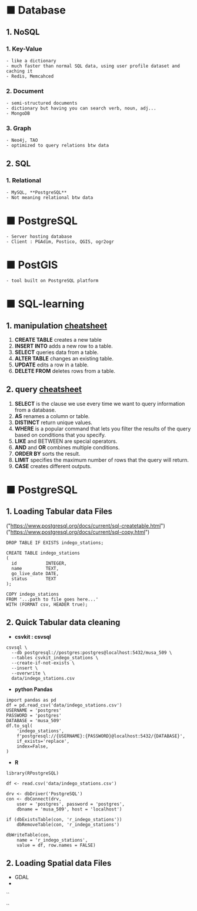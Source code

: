 # ■ Database

## 1. NoSQL

 ### 1. Key-Value 
    - like a dictionary
    - much faster than normal SQL data, using user profile dataset and caching it
    - Redis, Memcahced
    
 ### 2. Document
    - semi-structured documents 
    - dictionary but having you can search verb, noun, adj...
    - MongoDB
    
 ### 3. Graph
    - Neo4j, TAO
    - optimized to query relations btw data
    
## 2. SQL

 ### 1. Relational 
    - MySQL, **PostgreSQL**
    - Not meaning relational btw data
    
# ■ PostgreSQL
    - Server hosting database
    - Client : PGAdim, Postico, QGIS, ogr2ogr

# ■ PostGIS
    - tool built on PostgreSQL platform

# ■ SQL-learning

## 1. manipulation [cheatsheet](https://www.codecademy.com/learn/learn-sql/modules/learn-sql-manipulation/cheatsheet)

1. **CREATE TABLE** creates a new table
3. **INSERT INTO** adds a new row to a table.
4. **SELECT** queries data from a table.
5. **ALTER TABLE** changes an existing table.
6. **UPDATE** edits a row in a table.
7. **DELETE FROM** deletes rows from a table.

## 2. query [cheatsheet](https://www.codecademy.com/learn/learn-sql/modules/learn-sql-queries/cheatsheet)

1. **SELECT** is the clause we use every time we want to query information from a database.
2. **AS** renames a column or table.
3. **DISTINCT** return unique values.
4. **WHERE** is a popular command that lets you filter the results of the query based on conditions that you specify.
5. **LIKE** and BETWEEN are special operators.
6. **AND** and **OR** combines multiple conditions.
7. **ORDER BY** sorts the result.
8. **LIMIT** specifies the maximum number of rows that the query will return.
9. **CASE** creates different outputs.

# ■ PostgreSQL

## 1. Loading Tabular data Files
("https://www.postgresql.org/docs/current/sql-createtable.html")
("https://www.postgresql.org/docs/current/sql-copy.html")

```
DROP TABLE IF EXISTS indego_stations;

CREATE TABLE indego_stations
(
  id           INTEGER,
  name         TEXT,
  go_live_date DATE,
  status       TEXT
);

COPY indego_stations
FROM '...path to file goes here...'
WITH (FORMAT csv, HEADER true);

```

## 2. Quick Tabular data cleaning 

- **csvkit : csvsql**
```
csvsql \
  --db postgresql://postgres:postgres@localhost:5432/musa_509 \
  --tables csvkit_indego_stations \
  --create-if-not-exists \
  --insert \
  --overwrite \
  data/indego_stations.csv
```
- **python Pandas**
```
import pandas as pd
df = pd.read_csv('data/indego_stations.csv')
USERNAME = 'postgres'
PASSWORD = 'postgres'
DATABASE = 'musa_509'
df.to_sql(
    'indego_stations',
    f'postgresql://{USERNAME}:{PASSWORD}@localhost:5432/{DATABASE}',
    if_exists='replace',
    index=False,
)
```
- **R**
```
library(RPostgreSQL)

df <- read.csv('data/indego_stations.csv')

drv <- dbDriver('PostgreSQL')
con <- dbConnect(drv,
    user = 'postgres', password = 'postgres',
    dbname = 'musa_509', host = 'localhost')

if (dbExistsTable(con, 'r_indego_stations'))
    dbRemoveTable(con, 'r_indego_stations')

dbWriteTable(con,
    name = 'r_indego_stations',
    value = df, row.names = FALSE)
```

## 2. Loading Spatial data Files

- GDAL
- 

``

``
